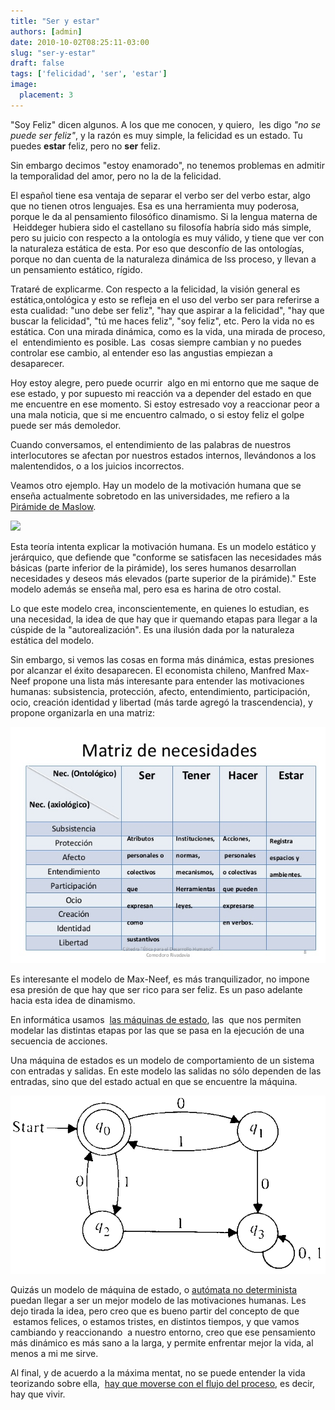 ```yaml
---
title: "Ser y estar"
authors: [admin]
date: 2010-10-02T08:25:11-03:00
slug: "ser-y-estar"
draft: false
tags: ['felicidad', 'ser', 'estar']
image:
  placement: 3
---
```


"Soy Feliz" dicen algunos. A los que me conocen, y quiero,  les digo 
_"no se puede ser feliz"_, y la razón es muy simple, la felicidad es
un estado. Tu puedes **estar** feliz, pero no **ser** feliz.

Sin embargo decimos "estoy enamorado", no tenemos problemas en admitir
la temporalidad del amor, pero no la de la felicidad.

El español tiene esa ventaja de separar el verbo ser del verbo estar,
algo que no tienen otros lenguajes. Esa es una herramienta muy poderosa,
porque le da al pensamiento filosófico dinamismo. Si la lengua materna
de  Heiddeger hubiera sido el castellano su filosofía habría sido más
simple, pero su juicio con respecto a la ontología es muy válido, y
tiene que ver con la naturaleza estática de esta. Por eso que desconfío
de las ontologías, porque no dan cuenta de la naturaleza dinámica de lss
proceso, y llevan a un pensamiento estático, rígido.

Trataré de explicarme. Con respecto a la felicidad, la visión general es
estática,ontológica y esto se refleja en el uso del verbo ser para
referirse a esta cualidad: "uno debe ser feliz", "hay que aspirar a
la felicidad", "hay que buscar la felicidad", "tú me haces feliz",
"soy feliz", etc. Pero la vida no es estática. Con una
mirada dinámica, como es la vida, una mirada de proceso, el
 entendimiento es posible. Las  cosas siempre cambian y no puedes
controlar ese cambio, al entender eso las angustias empiezan a
desaparecer.

Hoy estoy alegre, pero puede ocurrir  algo en mi entorno que me saque de
ese estado, y por supuesto mi reacción va a depender del estado en que
me encuentre en ese momento. Si estoy estresado voy a reaccionar peor a
una mala noticia, que si me encuentro calmado, o si estoy feliz el golpe
puede ser más demoledor.

Cuando conversamos, el entendimiento de las palabras de nuestros
interlocutores se afectan por nuestros estados internos, llevándonos a
los malentendidos, o a los juicios incorrectos.

Veamos otro ejemplo. Hay un modelo de la motivación humana que se enseña
actualmente sobretodo en las universidades, me refiero a la [Pirámide de
Maslow](http://es.wikipedia.org/wiki/Pir%C3%A1mide_de_Maslow).

![](2560px-Pirámide_de_Maslow.svg.png)

Esta teoría intenta explicar la motivación humana. Es un modelo estático
y jerárquico, que defiende que "conforme se satisfacen las necesidades
más básicas (parte inferior de la pirámide), los seres humanos
desarrollan necesidades y deseos más elevados (parte superior de la
pirámide)." Este modelo además se enseña mal, pero esa es harina de
otro costal.

Lo que este modelo crea, inconscientemente, en quienes lo estudian, es
una necesidad, la idea de que hay que ir quemando etapas para llegar a
la cúspide de la "autorealización". Es una ilusión dada por la
naturaleza estática del modelo.

Sin embargo, si vemos las cosas en forma más dinámica, estas presiones
por alcanzar el éxito desaparecen. El economista chileno, Manfred
Max-Neef propone una lista más interesante para entender las
motivaciones humanas: subsistencia, protección, afecto, entendimiento,
participación, ocio, creación identidad y libertad (más tarde agregó la
trascendencia), y propone organizarla en una matriz:

![](matriz-maxneef.jpg)

Es interesante el modelo de Max-Neef, es más tranquilizador, no impone
esa presión de que hay que ser rico para ser feliz. Es un paso adelante
hacia esta idea de dinamismo.

En informática usamos  [las máquinas de
estado](http://es.wikipedia.org/wiki/M%C3%A1quina_de_estados), las  que
nos permiten modelar las distintas etapas por las que se pasa en la
ejecución de una secuencia de acciones.

Una máquina de estados es un modelo de comportamiento de un sistema con
entradas y salidas. En este modelo las salidas no sólo dependen de las
entradas, sino que del estado actual en que se encuentre la máquina.

![](math-finite-state-machine-DHD.gif)

Quizás un modelo de máquina de estado, o [autómata no
determinista](http://es.wikipedia.org/wiki/Aut%C3%B3mata_finito#Aut.C3.B3mata_finito_no_determinista)
puedan llegar a ser un mejor modelo de las motivaciones humanas. Les
dejo tirada la idea, pero creo que es bueno partir del concepto de que
 estamos felices, o estamos tristes, en distintos tiempos, y que vamos
cambiando y reaccionando  a nuestro entorno, creo que ese pensamiento
más dinámico es más sano a la larga, y permite enfrentar mejor la vida,
al menos a mi me sirve.

Al final, y de acuerdo a la máxima mentat, no se puede entender la vida
teorizando sobre ella,  [hay que moverse con el flujo del
proceso](/blog/lnds/2010/05/27/sobre-los-procesos), es
decir, hay que vivir.

    